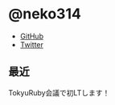 # @neko314

* [GitHub](https://github.com/neko314)
* [Twitter](https://twitter.com/neko314_)

## 最近

TokyuRuby会議で初LTします！